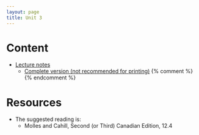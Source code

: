 ```yaml
---
layout: page
title: Unit 3
---
```


# Content

* [Lecture notes](/materials/nonlinear.handouts.pdf)
  * [Complete version (not recommended for printing)](/materials/nonlinear.complete.pdf)
{% comment %} 
{% endcomment %} 

# Resources

* The suggested reading is:
  * Molles and Cahill, Second (or Third) Canadian Edition, 12.4

